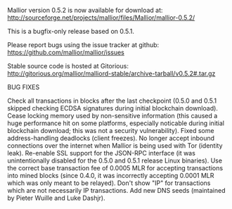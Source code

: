 Mallior version 0.5.2 is now available for download at:
http://sourceforge.net/projects/mallior/files/Mallior/mallior-0.5.2/

This is a bugfix-only release based on 0.5.1.

Please report bugs using the issue tracker at github:
https://github.com/mallior/mallior/issues

Stable source code is hosted at Gitorious:
http://gitorious.org/mallior/malliord-stable/archive-tarball/v0.5.2#.tar.gz

BUG FIXES

Check all transactions in blocks after the last checkpoint (0.5.0 and 0.5.1 skipped checking ECDSA signatures during initial blockchain download).
Cease locking memory used by non-sensitive information (this caused a huge performance hit on some platforms, especially noticable during initial blockchain download; this was
not a security vulnerability).
Fixed some address-handling deadlocks (client freezes).
No longer accept inbound connections over the internet when Mallior is being used with Tor (identity leak).
Re-enable SSL support for the JSON-RPC interface (it was unintentionally disabled for the 0.5.0 and 0.5.1 release Linux binaries).
Use the correct base transaction fee of 0.0005 MLR for accepting transactions into mined blocks (since 0.4.0, it was incorrectly accepting 0.0001 MLR which was only meant to be relayed).
Don't show "IP" for transactions which are not necessarily IP transactions.
Add new DNS seeds (maintained by Pieter Wuille and Luke Dashjr).
